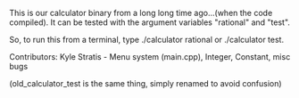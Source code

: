 This is our calculator binary from a long long time ago...(when the code compiled).  It can be tested with the argument variables "rational" and "test".


So, to run this from a terminal, type ./calculator rational or ./calculator test.

Contributors:
Kyle Stratis - Menu system (main.cpp), Integer, Constant, misc bugs

(old_calculator_test is the same thing, simply renamed to avoid confusion)
